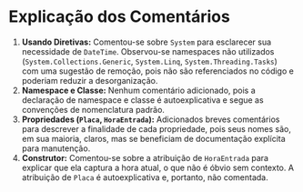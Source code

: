 # Explicação dos Comentários

1. **Usando Diretivas:** Comentou-se sobre ``System`` para esclarecer sua necessidade de ``DateTime``. Observou-se namespaces não utilizados (``System.Collections.Generic``, ``System.Linq``, ``System.Threading.Tasks``) com uma sugestão de remoção, pois não são referenciados no código e poderiam reduzir a desorganização.
2. **Namespace e Classe:** Nenhum comentário adicionado, pois a declaração de namespace e classe é autoexplicativa e segue as convenções de nomenclatura padrão.
3. **Propriedades (``Placa``, ``HoraEntrada``):** Adicionados breves comentários para descrever a finalidade de cada propriedade, pois seus nomes são, em sua maioria, claros, mas se beneficiam de documentação explícita para manutenção.
4. **Construtor:** Comentou-se sobre a atribuição de ``HoraEntrada`` para explicar que ela captura a hora atual, o que não é óbvio sem contexto. A atribuição de ``Placa`` é autoexplicativa e, portanto, não comentada.